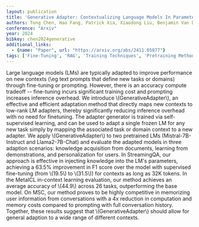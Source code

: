 ```yaml
---
layout: publication
title: 'Generative Adapter: Contextualizing Language Models In Parameters With A Single Forward Pass'
authors: Tong Chen, Hao Fang, Patrick Xia, Xiaodong Liu, Benjamin Van Durme, Luke Zettlemoyer, Jianfeng Gao, Hao Cheng
conference: "Arxiv"
year: 2024
bibkey: chen2024generative
additional_links:
  - {name: "Paper", url: "https://arxiv.org/abs/2411.05877"}
tags: ['Fine-Tuning', 'RAG', 'Training Techniques', 'Pretraining Methods', 'Prompting', 'In-Context Learning']
---
```

Large language models (LMs) are typically adapted to improve performance on
new contexts (\eg text prompts that define new tasks or domains) through
fine-tuning or prompting. However, there is an accuracy compute tradeoff --
fine-tuning incurs significant training cost and prompting increases inference
overhead. We introduce \\(GenerativeAdapter\\), an effective and efficient
adaptation method that directly maps new contexts to low-rank LM adapters,
thereby significantly reducing inference overhead with no need for finetuning.
The adapter generator is trained via self-supervised learning, and can be used
to adapt a single frozen LM for any new task simply by mapping the associated
task or domain context to a new adapter. We apply \\(GenerativeAdapter\\) to two
pretrained LMs (Mistral-7B-Instruct and Llama2-7B-Chat) and evaluate the
adapted models in three adaption scenarios: knowledge acquisition from
documents, learning from demonstrations, and personalization for users. In
StreamingQA, our approach is effective in injecting knowledge into the LM's
parameters, achieving a 63.5% improvement in F1 score over the model with
supervised fine-tuning (from \\(19.5\\) to \\(31.5\\)) for contexts as long as 32K
tokens. In the MetaICL in-context learning evaluation, our method achieves an
average accuracy of \\(44.9\\) across 26 tasks, outperforming the base model. On
MSC, our method proves to be highly competitive in memorizing user information
from conversations with a 4x reduction in computation and memory costs compared
to prompting with full conversation history. Together, these results suggest
that \\(GenerativeAdapter\\) should allow for general adaption to a wide range of
different contexts.
